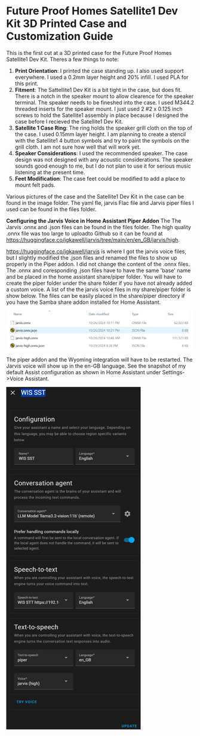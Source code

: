 
# Future Proof Homes Satellite1 Dev Kit 3D Printed Case and Customization Guide
This is the first cut at a 3D printed case for the Future Proof Homes Satellite1 Dev Kit.  Theres a few things to note:

1. **Print Orientation**: I printed the case standing up. I also used support everywhere. I used a 0.2mm layer height and 20% infill. I used PLA for this print.
2. **Fitment**: The Sattellite1 Dev Kit is a bit tight in the case, but does fit.  There is a notch in the speaker mount to allow clearence for the speaker terminal.  The speaker needs to be fineshed into the case. I used M3*4*4.2 threaded inserts for the speaker mount. I just used 2 #2 x 0.125 inch screws to hold the Satellite1 assembly in place because I designed the case before I recieved the Satellite1 Dev Kit.  
3. **Satellite 1 Case Ring**: The ring holds the speaker grill cloth on the top of the case.  I used 0.15mm layer height. I am planning to create a stencil with the Satellite1 4 button symbols and try to paint the symbols on the grill cloth.  I am not sure how well that will work yet.
4. **Speaker Considerations**: I used the recommended speaker.  The case design was not designed with any acoustic considerations.  The speaker sounds good enough to me, but I do not plan to use it for serious music listening at the present time.
5. **Feet Modification**: The case feet could be modified to add a place to mount felt pads.

Various pictures of the case and the Satellite1 Dev Kit in the case can be found in the image folder. The yaml fle, jarvis Flac file and Jarvis piper files I used can be found in the files folder.

**Configuring the Jarvis Voice in Home Assistant Piper Addon**
The The Jarvis .onnx and .json files can be found in the files folder.  The high quality .onnx file was too large to uploadto Github so it can be found at <https://huggingface.co/jgkawell/jarvis/tree/main/en/en_GB/jarvis/high>.

<https://huggingface.co/jgkawell/jarvis> is where I got the jarvis voice files, but I slightly modified the .json files and renamed the files to show up properly in the Piper addon.  I did not change the content of the .onnx files.  The .onnx and coresponding .json files have to have the same 'base' name and be placed in the home assistant share/piper folder.  You will have to create the piper folder under the share folder if you have not already added a custom voice. A list of the the jarvis voice files in my share/piper folder is show below.  The files can be easily placed in the share/piper directory if you have the Samba share addon installed for Home Assistant.

![Jarvis voice files in folder](https://github.com/mikey60/Voice-Assistant-Customizations/blob/main/Images/Jarvis%20voice%20files%20in%20folder.png)

The piper addon and the Wyoming integration will have to be restarted.  The Jarvis voice will show up in the en-GB language.  See the snapshot of my default Assist configuration as shown in Home Assistant under Settings->Voice Assistant.

![Default Voice Assist Configuration](https://github.com/mikey60/Voice-Assistant-Customizations/blob/main/Images/Default%20Voice%20Assist%20Configuration.png)
